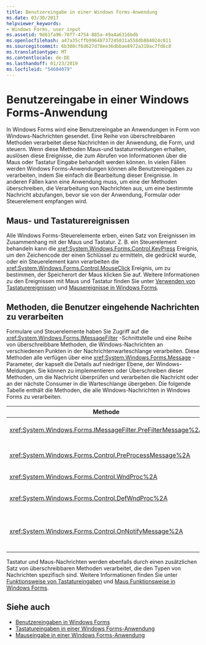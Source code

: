 ```yaml
---
title: Benutzereingabe in einer Windows Forms-Anwendung
ms.date: 03/30/2017
helpviewer_keywords:
- Windows Forms, user input
ms.assetid: 9d61fa96-70f7-4754-885a-49a4a6316bdb
ms.openlocfilehash: a47a35cffb99648737245031a558db884024c011
ms.sourcegitcommit: 6b308cf6d627d78ee36dbbae8972a310ac7fd6c8
ms.translationtype: MT
ms.contentlocale: de-DE
ms.lasthandoff: 01/23/2019
ms.locfileid: "54684079"
---
```

# <a name="user-input-in-a-windows-forms-application"></a>Benutzereingabe in einer Windows Forms-Anwendung
In Windows Forms wird eine Benutzereingabe an Anwendungen in Form von Windows-Nachrichten gesendet. Eine Reihe von überschreibbaren Methoden verarbeitet diese Nachrichten in der Anwendung, die Form, und steuern. Wenn diese Methoden Maus-und tastaturmeldungen erhalten, auslösen diese Ereignisse, die zum Abrufen von Informationen über die Maus oder Tastatur Eingabe behandelt werden können. In vielen Fällen werden Windows Forms-Anwendungen können alle Benutzereingaben zu verarbeiten, indem Sie einfach die Bearbeitung dieser Ereignisse. In anderen Fällen kann eine Anwendung muss, um eine der Methoden überschreiben, die Verarbeitung von Nachrichten aus, um eine bestimmte Nachricht abzufangen, bevor sie von der Anwendung, Formular oder Steuerelement empfangen wird.  
  
## <a name="mouse-and-keyboard-events"></a>Maus- und Tastaturereignissen  
 Alle Windows Forms-Steuerelemente erben, einen Satz von Ereignissen im Zusammenhang mit der Maus und Tastatur. Z. B. ein Steuerelement behandeln kann die <xref:System.Windows.Forms.Control.KeyPress> Ereignis, um den Zeichencode der einen Schlüssel zu ermitteln, die gedrückt wurde, oder ein Steuerelement kann verarbeiten die <xref:System.Windows.Forms.Control.MouseClick> Ereignis, um zu bestimmen, der Speicherort der Maus klicken Sie auf. Weitere Informationen zu den Ereignissen mit Maus und Tastatur finden Sie unter [Verwenden von Tastaturereignissen](../../../docs/framework/winforms/using-keyboard-events.md) und [Mausereignisse in Windows Forms](../../../docs/framework/winforms/mouse-events-in-windows-forms.md).  
  
## <a name="methods-that-process-user-input-messages"></a>Methoden, die Benutzer eingehende Nachrichten zu verarbeiten  
 Formulare und Steuerelemente haben Sie Zugriff auf die <xref:System.Windows.Forms.IMessageFilter> -Schnittstelle und eine Reihe von überschreibbare Methoden, die Windows-Nachrichten an verschiedenen Punkten in der Nachrichtenwarteschlange verarbeiten. Diese Methoden alle verfügen über eine <xref:System.Windows.Forms.Message> -Parameter, der kapselt die Details auf niedriger Ebene, der Windows-Meldungen. Sie können zu implementieren oder Überschreiben dieser Methoden, um die Nachricht überprüfen und verarbeiten die Nachricht oder an der nächste Consumer in die Warteschlange übergeben. Die folgende Tabelle enthält die Methoden, die alle Windows-Nachrichten in Windows Forms zu verarbeiten.  
  
|Methode|Hinweise|  
|------------|-----------|  
|<xref:System.Windows.Forms.IMessageFilter.PreFilterMessage%2A>|Diese Methode fängt die in der Warteschlange (auch bekannt als bereitgestellte) Windows-Nachrichten auf Anwendungsebene ab.|  
|<xref:System.Windows.Forms.Control.PreProcessMessage%2A>|Diese Methode fängt die Windows-Nachrichten auf dem Formular und Steuerelement-Ebene ab, bevor sie verarbeitet wurden.|  
|<xref:System.Windows.Forms.Control.WndProc%2A>|Diese Methode verarbeitet Windows-Nachrichten auf dem Formular und Steuerelement-Ebene.|  
|<xref:System.Windows.Forms.Control.DefWndProc%2A>|Diese Methode führt die standardverarbeitung von Windows-Meldungen auf der Ebene Formular und Steuerelement. Dadurch wird die minimale Funktionalität eines Fensters.|  
|<xref:System.Windows.Forms.Control.OnNotifyMessage%2A>|Diese Methode fängt die Nachrichten auf der Ebene Formular und Steuerelement ab, nachdem sie verarbeitet wurden. Die <xref:System.Windows.Forms.ControlStyles.EnableNotifyMessage> Formatbit muss festgelegt werden, damit diese Methode aufgerufen werden.|  
  
 Tastatur und Maus-Nachrichten werden ebenfalls durch einen zusätzlichen Satz von überschreibbaren Methoden verarbeitet, die den Typen von Nachrichten spezifisch sind. Weitere Informationen finden Sie unter [Funktionsweise von Tastatureingaben](../../../docs/framework/winforms/how-keyboard-input-works.md) und [Maus Funktionsweise in Windows Forms](../../../docs/framework/winforms/how-mouse-input-works-in-windows-forms.md).  
  
## <a name="see-also"></a>Siehe auch
- [Benutzereingaben in Windows Forms](../../../docs/framework/winforms/user-input-in-windows-forms.md)
- [Tastatureingaben in einer Windows Forms-Anwendung](../../../docs/framework/winforms/keyboard-input-in-a-windows-forms-application.md)
- [Mauseingabe in einer Windows Forms-Anwendung](../../../docs/framework/winforms/mouse-input-in-a-windows-forms-application.md)
